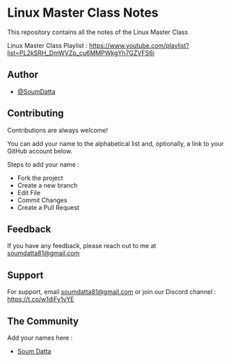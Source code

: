 
# Linux Master Class Notes 

This repository contains all the notes of the Linux Master Class

Linux Master Class Playlist : https://www.youtube.com/playlist?list=PL2kSRH_DmWVZp_cu6MMPWkgYh7GZVFS6i


## Author 

- [@SoumDatta](https://github.com/soumdatta81)



## Contributing

Contributions are always welcome!

You can add your name to the alphabetical list and, optionally, a link to your GitHub account below.

Steps to add your name : 
- Fork the project
- Create a new branch
- Edit File
- Commit Changes
- Create a Pull Request



## Feedback

If you have any feedback, please reach out to me at soumdatta81@gmail.com


## Support

For support, email soumdatta81@gmail.com or join our Discord channel : https://t.co/w1diFy1vYE


## The Community 
Add your names here :
- [Soum Datta](https://github.com/soumdatta81)